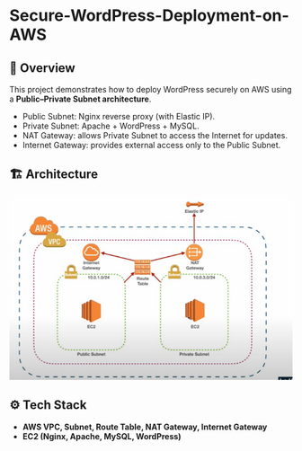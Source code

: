 # Secure-WordPress-Deployment-on-AWS


## 📌 Overview
This project demonstrates how to deploy WordPress securely on AWS using a **Public–Private Subnet architecture**.

- Public Subnet: Nginx reverse proxy (with Elastic IP).
- Private Subnet: Apache + WordPress + MySQL.
- NAT Gateway: allows Private Subnet to access the Internet for updates.
- Internet Gateway: provides external access only to the Public Subnet.

## 🏗️ Architecture
![VPC Architecture](architecture/vpc-architecture.png)

## ⚙️ Tech Stack
- **AWS VPC, Subnet, Route Table, NAT Gateway, Internet Gateway**
- **EC2 (Nginx, Apache, MySQL, WordPress)**

